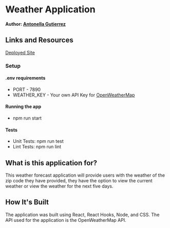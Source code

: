 # Weather Application

#### Author: [Antonella Gutierrez](https://github.com/27Nyappy)

## Links and Resources
[Deployed Site](https://antonellas-weather.netlify.com/)

### Setup

#### .env requirements
* PORT - 7890
* WEATHER_KEY - Your own API Key for [OpenWeatherMap](https://openweathermap.org/appid)

#### Running the app
* npm run start

#### Tests
* Unit Tests: npm run test
* Lint Tests: npm run lint

## What is this application for?

This weather forecast application will provide users with the weather of the zip code they have provided, they have the option to view the current weather or view the weather for the next five days.

## How It's Built

The application was built using React, React Hooks, Node, and CSS. The API used for the application is the OpenWeatherMap API. 